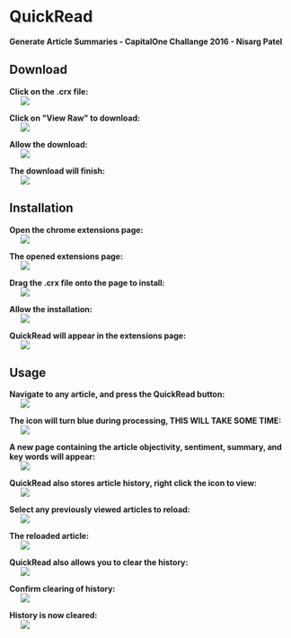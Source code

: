 # QuickRead
**Generate Article Summaries - CapitalOne Challange 2016 - Nisarg Patel**

## Download

**Click on the .crx file:**
<br>
<img src="https://github.com/nisargnp/QuickRead/blob/master/Screenshots/select_download.png" hspace="20">
<br>

**Click on "View Raw" to download:**
<br>
<img src="https://github.com/nisargnp/QuickRead/blob/master/Screenshots/raw_download.png" hspace="20">
<br>

**Allow the download:**
<br>
<img src="https://github.com/nisargnp/QuickRead/blob/master/Screenshots/confirm_download.png" hspace="20">
<br>

**The download will finish:**
<br>
<img src="https://github.com/nisargnp/QuickRead/blob/master/Screenshots/completed_download.png" hspace="20">
<br>

## Installation

**Open the chrome extensions page:**
<br>
<img src="https://github.com/nisargnp/QuickRead/blob/master/Screenshots/opening_extensions.png" hspace="20">
<br>

**The opened extensions page:**
<br>
<img src="https://github.com/nisargnp/QuickRead/blob/master/Screenshots/opened_extensions.png" hspace="20">
<br>

**Drag the .crx file onto the page to install:**
<br>
<img src="https://github.com/nisargnp/QuickRead/blob/master/Screenshots/install_quickread.png" hspace="20">
<br>

**Allow the installation:**
<br>
<img src="https://github.com/nisargnp/QuickRead/blob/master/Screenshots/confirm_install.png" hspace="20">
<br>

**QuickRead will appear in the extensions page:**
<br>
<img src="https://github.com/nisargnp/QuickRead/blob/master/Screenshots/finished_install.png" hspace="20">
<br>

## Usage

**Navigate to any article, and press the QuickRead button:**
<br>
<img src="https://github.com/nisargnp/QuickRead/blob/master/Screenshots/article_before_processing.png" hspace="20">
<br>

**The icon will turn blue during processing, THIS WILL TAKE SOME TIME:**
<br>
<img src="https://github.com/nisargnp/QuickRead/blob/master/Screenshots/article_after_processing.png" hspace="20">
<br>

**A new page containing the article objectivity, sentiment, summary, and key words will appear:**
<br>
<img src="https://github.com/nisargnp/QuickRead/blob/master/Screenshots/article_summary_1.png" hspace="20">
<br>

**QuickRead also stores article history, right click the icon to view:**
<br>
<img src="https://github.com/nisargnp/QuickRead/blob/master/Screenshots/opening_history.png" hspace="20">
<br>

**Select any previously viewed articles to reload:**
<br>
<img src="https://github.com/nisargnp/QuickRead/blob/master/Screenshots/history_select.png" hspace="20">
<br>

**The reloaded article:**
<br>
<img src="https://github.com/nisargnp/QuickRead/blob/master/Screenshots/history_summary.png" hspace="20">
<br>

**QuickRead also allows you to clear the history:**
<br>
<img src="https://github.com/nisargnp/QuickRead/blob/master/Screenshots/history_clear.png" hspace="20">
<br>

**Confirm clearing of history:**
<br>
<img src="https://github.com/nisargnp/QuickRead/blob/master/Screenshots/confirm_clear.png" hspace="20">
<br>

**History is now cleared:**
<br>
<img src="https://github.com/nisargnp/QuickRead/blob/master/Screenshots/history_cleared.png" hspace="20">
<br>
